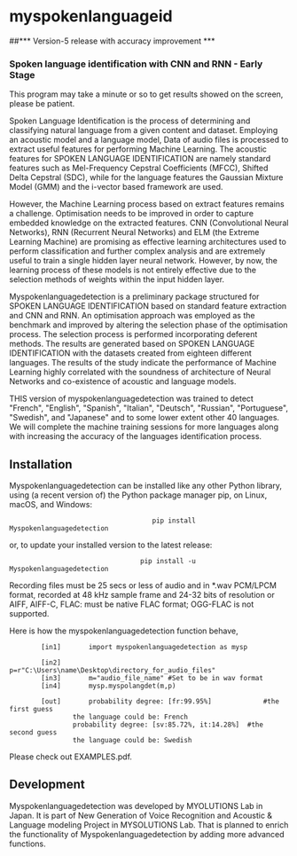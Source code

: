 # myspokenlanguageid

##*** Version-5 release with accuracy improvement *** 

### Spoken language identification with CNN and RNN - Early Stage

This program may take a minute or so to get results showed on the screen, please be patient.

Spoken Language Identification is the process of determining and classifying natural language from a given content and dataset. 
Employing an acoustic model and a language model, Data of audio files is processed to extract useful features for performing Machine Learning. 
The acoustic features for SPOKEN LANGUAGE IDENTIFICATION are namely standard features such as Mel-Frequency Cepstral Coefficients (MFCC), 
Shifted Delta Cepstral (SDC), while for the language features the Gaussian Mixture Model (GMM) and the i-vector based framework are used. 

However, the Machine Learning process based on extract features remains a challenge. Optimisation needs to be improved in order to capture embedded knowledge on the extracted features. CNN (Convolutional Neural Networks), RNN (Recurrent Neural Networks) and ELM (the Extreme Learning Machine) are promising as effective learning architectures used to perform classification and further complex analysis and are extremely useful to train a single hidden layer neural network. However, by now, the learning process of these models is not entirely effective due to the selection methods of weights within the input hidden layer.

Myspokenlanguagedetection is a preliminary package structured for SPOKEN LANGUAGE IDENTIFICATION based on standard feature extraction and CNN and RNN. An optimisation approach was employed as the benchmark and improved by altering the selection phase of the optimisation process. The selection process is performed incorporating deferent methods. The results are generated based on SPOKEN LANGUAGE IDENTIFICATION with the datasets created from eighteen different languages. The results of the study indicate the performance of Machine Learning highly correlated with the soundness of architecture of Neural Networks and co-existence of acoustic and language models. 

THIS version of myspokenlanguagedetection was trained to detect "French", "English", "Spanish", "Italian", "Deutsch", "Russian", "Portuguese", "Swedish", and "Japanese" and to some lower extent other 40 languages. We will complete the machine training 
sessions for more languages along with increasing the accuracy of the languages identification process.

## Installation

Myspokenlanguagedetection can be installed like any other Python library, using (a recent version of) the Python package 
manager pip, on Linux, macOS, and Windows:

                                        pip install Myspokenlanguagedetection
				
or, to update your installed version to the latest release:

                                     pip install -u Myspokenlanguagedetection 	
                                                    
Recording files must be 25 secs or less of audio and in *.wav PCM/LPCM format, recorded at 48 kHz sample frame and 24-32 bits of resolution or AIFF, AIFF-C, FLAC: must be native FLAC format; OGG-FLAC is not supported.

Here is how the myspokenlanguagedetection function behave,  

			[in1]		import myspokenlanguagedetection as mysp
				
			[in2]		p=r"C:\Users\name\Desktop\directory_for_audio_files"
			[in3]		m="audio_file_name" #Set to be in wav format 
			[in4]		mysp.myspolangdet(m,p)
				
			[out]		probability degree: [fr:99.95%]             #the first guess
					the language could be: French
					probability degree: [sv:85.72%, it:14.28%]  #the second guess
					the language could be: Swedish
  Please check out EXAMPLES.pdf. 
                                                        
## Development

Myspokenlanguagedetection was developed by MYOLUTIONS Lab in Japan. It is part of New Generation of Voice Recognition and Acoustic & Language modeling Project in MYSOLUTIONS Lab. That is planned to enrich the functionality of Myspokenlanguagedetection by adding more advanced functions. 

